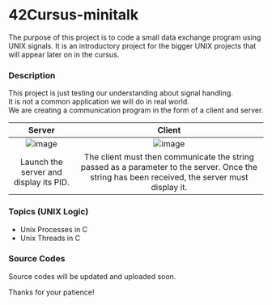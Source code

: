 # 42Cursus-minitalk

The purpose of this project is to code a small data exchange program using UNIX signals. 
It is an introductory project for the bigger UNIX projects that will appear later on in the cursus.

### Description
This project is just testing our understanding about signal handling.\
It is not a common application we will do in real world.\
We are creating a communication program in the form of a client and server.

| Server | Client |
| :----: | :----: |
|![image](https://user-images.githubusercontent.com/76621210/124417140-122c0700-dd8b-11eb-98c2-9d83878a8054.png)|![image](https://user-images.githubusercontent.com/76621210/124417310-6e8f2680-dd8b-11eb-9376-3d16e3b8366f.png)|
| Launch the server and display its PID. | The client must then communicate the string passed as a parameter to the server. Once the string has been received, the server must display it. |

### Topics (UNIX Logic)
- Unix Processes in C
- Unix Threads in C


### Source Codes
Source codes will be updated and uploaded soon.

Thanks for your patience!
